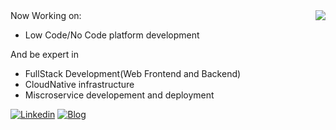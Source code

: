 <img align="right" src="https://github-readme-stats.vercel.app/api?username=geekeren&show_icons=true&icon_color=805AD5&text_color=718096&bg_color=ffffff&hide_title=true" />
Now Working on:

- Low Code/No Code platform development

And be expert in
- FullStack Development(Web Frontend and Backend)
- CloudNative infrastructure
- Miscroservice developement and deployment

[![Linkedin](https://img.shields.io/badge/-LinkedIn-blue?style=flat&logo=Linkedin&logoColor=white)](https://www.linkedin.com/in/brainwang/)
[![Blog](https://img.shields.io/badge/-Blog-green?style=flat&logo=Wordpress&logoColor=white)](http://wangbaiyuan.cn/)

